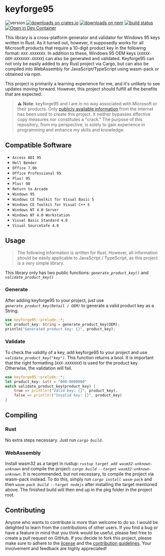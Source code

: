 # keyforge95

![version](https://img.shields.io/crates/v/keyforge95?style=flat?label=version&color=ffffff&label=version)
[![downloads on crates.io](https://img.shields.io/crates/d/keyforge95?style=flat&logo=rust&logoColor=ffffff&label=downloads&color=ffc933)](https://crates.io/crates/keyforge95)
[![downloads on npm](https://img.shields.io/npm/d18m/keyforge95?logo=npm&logoColor=ffffff&label=downloads&color=cc3534)](https://www.npmjs.com/package/keyforge95)
[![build status](https://img.shields.io/github/actions/workflow/status/nandolawson/keyforge95/test.yml?style=flat&logo=githubactions&logoColor=ffffff&label=build)](https://github.com/nandolawson/keyforge95/actions/workflows/test.yml)
[![Open in Dev Container](https://img.shields.io/badge/Open%20in%20Dev%20Container-blue?style=flat&logo=docker&logoColor=%23fff)](https://vscode.dev/redirect?url=vscode://ms-vscode-remote.remote-containers/cloneInVolume?url=https://github.com/nandolawson/keyforge95)

This library is a cross-platform generator and validator for Windows 95 keys written in Rust. As it turned out, however, it supposedly works for all Microsoft products that require a 10-digit product key in the following format: _`XXX-XXXXXXX`_. In addition to these, Windows 95 OEM keys (_`XXXXX-OEM-XXXXXXX-XXXXX`_) can also be generated and validated. Keyforge95 can not only be easily added to any Rust project via Cargo, but can also be compiled into WebAssembly for JavaScript/TypeScript using wasm-pack or obtained via npm.

This project is primarily a learning experience for me, and it's unlikely to see updates moving forward. However, this project should fulfill all the benefits that are expected.

> ⚠️ **Note**: keyforge95 and I are in no way associated with Microsoft or their products. Only [publicly available information](https://en.wikipedia.org/wiki/Product_key#Examples) from the internet has been used to create this project. It neither bypasses effective copy measures nor constitutes a "crack." The purpose of this repository, from my perspective, is solely to gain experience in programming and enhance my skills and knowledge.

## Compatible Software

- `Access ADI 95`
- `Hell Bender`
- `Office 7.0b`
- `Office Professional 95`
- `Plus! 95`
- `Plus! 98`
- `Return to Arcade`
- `Windows 95`
- `Windows CE Toolkit for Visual Basic 5`
- `Windows CE Toolkit for Visual C++ 5`
- `Windows NT 4.0 Server`
- `Windows NT 4.0 Workstation`
- `Visual Basic Standard 4.0`
- `Visual SourceSafe 4.0`

## Usage

> The following information is written for Rust. However, all information should be easily applicable to JavaScript / TypeScript, as this project is a very simple library.

This library only has two public functions: _`generate_product_key()`_ and _`validate_product_key()`_

### Generate

After adding keyforge95 to your project, just use _`generate_product_key(Retail / OEM)`_ to generate a valid product key as a String.

```rs
use keyforge95::prelude::*;
let product_key: String = generate_product_key(OEM);
println("Generated product key: {}", product_key);
```

### Validate

To check the validity of a key, add keyforge95 to your project and use _`validate_product_key("key")`_. This function returns a bool. It is important that the right formatting (_`XXX-XXXXXXX`_) is used for the product key. Otherwise, the validation will fail.

```rs
use keyforge95::prelude::*;
let product_key: &str = "000-0000000"
match validate_product_key(product_key) {
    true => println!("Valid key: {}", product_key),
    false => println!("Invalid key: {}", product_key)
}
```

## Compiling

### Rust

No extra steps necessary. Just run _`cargo build`_.

### WebAssembly

Install wasm32 as a target in rustup: _`rustup target add wasm32-unknown-unknown`_ and compile the project: _`cargo build --target wasm32-unknown-unknown`_. It is recommended, but not necessary, to compile the project via wasm-pack instead. To do this, simply run _`cargo install wasm-pack`_ and then _`wasm-pack build --target nodejs`_ after installing the target mentioned above. The finished build will then end up in the pkg folder in the project root.

## Contributing

Anyone who wants to contribute is more than welcome to do so. I would be delighted to learn from the contributions of other users. If you find a bug or have a feature in mind that you think would be useful, please feel free to create a pull request on GitHub.
If you decide to fork this project, please make sure to adhere to the [license](https://github.com/nandolawson/keyforge95/blob/master/LICENSE) and the [contribution guidelines](https://github.com/nandolawson/keyforge95/blob/master/CONTRIBUTING.md). Your involvement and feedback are highly appreciated!
